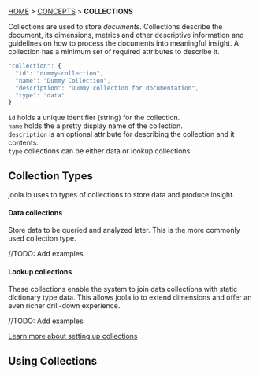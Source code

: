 [HOME](Home) > [CONCEPTS](concepts) > **COLLECTIONS**

Collections are used to store *documents*. Collections describe the document, its dimensions, 
metrics and other descriptive information
and guidelines on how to process the documents into meaningful insight. A collection has a minimum set of required 
attributes to describe it.

```js
"collection": {
  "id": "dummy-collection",
  "name": "Dummy Collection",
  "description": "Dummy collection for documentation",
  "type": "data"
}
```

```id``` holds a unique identifier (string) for the collection.  
```name``` holds the a pretty display name of the collection.  
```description``` is an optional attribute for describing the collection and it contents.  
```type``` collections can be either data or lookup collections.  

## Collection Types
joola.io uses to types of collections to store data and produce insight.

#### Data collections
Store data to be queried and analyzed later. This is the more commonly used collection type.

//TODO:
Add examples

#### Lookup collections
These collections enable the system to join data collections with static dictionary type data.
This allows joola.io to extend dimensions and offer an even richer drill-down experience.

//TODO:
Add examples

[Learn more about setting up collections](Setting-up-collections)

## Using Collections



